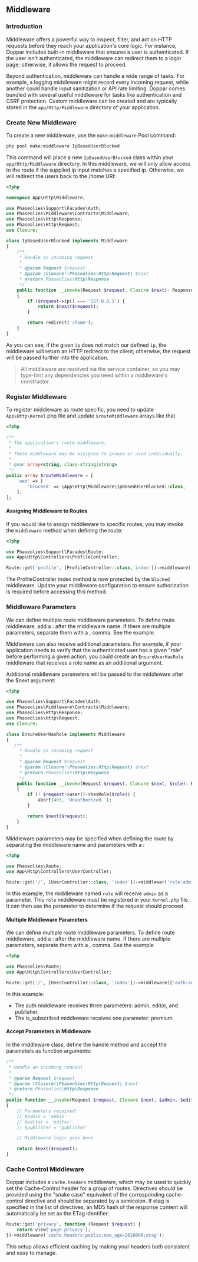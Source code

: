 ## Middleware
### Introduction
Middleware offers a powerful way to inspect, filter, and act on HTTP requests before they reach your application's core logic. For instance, Doppar includes built-in middleware that ensures a user is authenticated. If the user isn't authenticated, the middleware can redirect them to a login page; otherwise, it allows the request to proceed.

Beyond authentication, middleware can handle a wide range of tasks. For example, a logging middleware might record every incoming request, while another could handle input sanitization or API rate limiting. Doppar comes bundled with several useful middleware for tasks like authentication and CSRF protection. Custom middleware can be created and are typically stored in the `app/Http/Middleware` directory of your application.

### Create New Middleware
To create a new middleware, use the `make:middleware` Pool command:
```bash
php pool make:middleware IpBasedUserBlocked
```
This command will place a new `IpBasedUserBlocked` class within your `app/Http/Middleware` directory. In this middleware, we will only allow access to the route if the supplied ip input matches a specified ip. Otherwise, we will redirect the users back to the /home URI:
```php
<?php

namespace App\Http\Middleware;

use Phaseolies\Support\Facades\Auth;
use Phaseolies\Middleware\Contracts\Middleware;
use Phaseolies\Http\Response;
use Phaseolies\Http\Request;
use Closure;

class IpBasedUserBlocked implements Middleware
{
    /**
     * Handle an incoming request
     *
     * @param Request $request
     * @param \Closure(\Phaseolies\Http\Request) $next
     * @return Phaseolies\Http\Response
     */
    public function __invoke(Request $request, Closure $next): Response
    {
        if ($request->ip() === '127.0.0.1') {
            return $next($request);
        }

        return redirect('/home');
    }
}
```

As you can see, if the given `ip` does not match our defined `ip`, the middleware will return an HTTP redirect to the client; otherwise, the request will be passed further into the application.

> All middleware are resolved via the service container, so you may type-hint any dependencies you need within a middleware's constructor.

### Register Middleware
To register middleware as route specific, you need to update `App\Http\Kernel`.php file and update `$routeMiddleware` arrays like that.
```php
<?php

/**
 * The application's route middleware.
 *
 * These middleware may be assigned to groups or used individually.
 *
 * @var array<string, class-string|string>
 */
public array $routeMiddleware = [
    'web' => [
        'blocked' => \App\Http\Middleware\IpBasedUserBlocked::class,
    ],
];
```

#### Assigning Middleware to Routes
If you would like to assign middleware to specific routes, you may invoke the `middleware` method when defining the route:
```php
<?php

use Phaseolies\Support\Facades\Route;
use App\Http\Controllers\ProfileController;

Route::get('profile', [ProfileController::class,'index'])->middleware('blocked');
```
The ProfileController index method is now protected by the `blocked` middleware. Update your middleware configuration to ensure authorization is required before accessing this method.

### Middleware Parameters
We can define multiple route middleware parameters. To define route middleware, add a : after the middleware name. If there are multiple parameters, separate them with a , comma. See the example.

Middleware can also receive additional parameters. For example, if your application needs to verify that the authenticated user has a given "role" before performing a given action, you could create an `EnsureUserHasRole` middleware that receives a role name as an additional argument.

Additional middleware parameters will be passed to the middleware after the $next argument:
```php
<?php

use Phaseolies\Support\Facades\Auth;
use Phaseolies\Middleware\Contracts\Middleware;
use Phaseolies\Http\Response;
use Phaseolies\Http\Request;
use Closure;

class EnsureUserHasRole implements Middleware
{
   /**
     * Handle an incoming request
     *
     * @param Request $request
     * @param \Closure(\Phaseolies\Http\Request) $next
     * @return Phaseolies\Http\Response
     */
    public function __invoke(Request $request, Closure $next, $role): Response
    {
        if (! $request->user()->hasRole($role)) {
            abort(403, 'Unauthorized.');
        }

        return $next($request);
    }
}
```

Middleware parameters may be specified when defining the route by separating the middleware name and parameters with a :
```php
<?php

use Phaseolies\Route;
use App\Http\Controllers\UserController;

Route::get('/', [UserController::class, 'index'])->middlewar('role:admin');
```
In this example, the middleware named `role` will receive `admin` as a parameter. This `role` middleware must be registered in your `Kernel.php` file. It can then use the parameter to determine if the request should proceed.

#### Multiple Middleware Parameters
We can define multiple route middleware parameters. To define route middleware, add a : after the middleware name. If there are multiple parameters, separate them with a , comma. See the example
```php
<?php

use Phaseolies\Route;
use App\Http\Controllers\UserController;

Route::get('/', [UserController::class, 'index'])->middleware(['auth:admin,editor,publisher', 'is_subscribed:premium']);
```

In this example:
- The auth middleware receives three parameters: admin, editor, and publisher.
- The is_subscribed middleware receives one parameter: premium.

#### Accept Parameters in Middleware

In the middleware class, define the handle method and accept the parameters as function arguments:
```php
/**
 * Handle an incoming request
 *
 * @param Request $request
 * @param \Closure(\Phaseolies\Http\Request) $next
 * @return Phaseolies\Http\Response
 */
public function __invoke(Request $request, Closure $next, $admin, $editor, $publisher): Response
{
    // Parameters received:
    // $admin = 'admin'
    // $editor = 'editor'
    // $publisher = 'publisher'

    // Middleware logic goes here

    return $next($request);
}
```

### Cache Control Middleware
Doppar includes a `cache.headers` middleware, which may be used to quickly set the Cache-Control header for a group of routes. Directives should be provided using the "snake case" equivalent of the corresponding cache-control directive and should be separated by a semicolon. If etag is specified in the list of directives, an MD5 hash of the response content will automatically be set as the ETag identifier:
```php
Route::get('privacy', function (Request $request) {
    return view('page.privacy');
})->middleware('cache.headers:public;max_age=2628000;etag');
```
This setup allows efficient caching by making your headers both consistent and easy to manage.